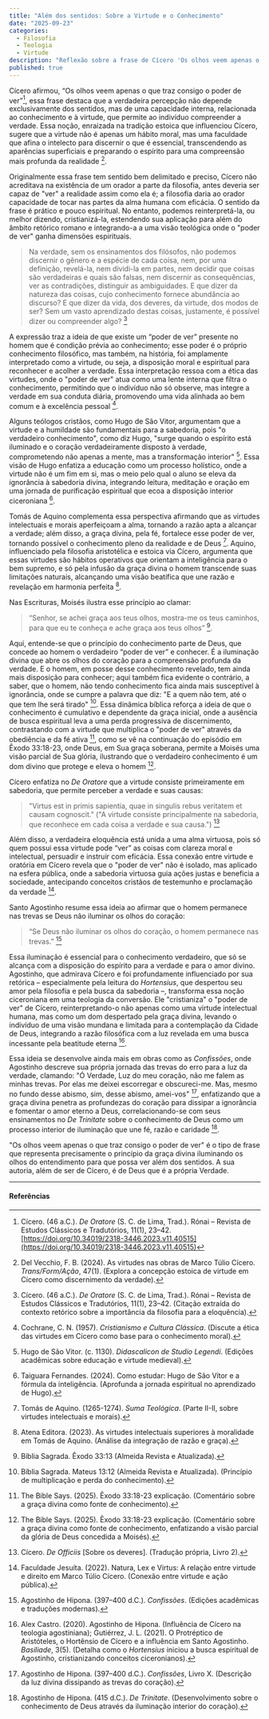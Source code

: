 ```yaml
---
title: "Além dos sentidos: Sobre a Virtude e o Conhecimento"
date: "2025-09-23"
categories:
  - Filosofia
  - Teologia
  - Virtude
description: "Reflexão sobre a frase de Cícero 'Os olhos veem apenas o que traz consigo o poder de ver' e a sua critianização"
published: true
---
```



Cícero afirmou, “Os olhos veem apenas o que traz consigo o poder de ver”[^1], essa frase destaca que a verdadeira percepção não depende exclusivamente dos sentidos, mas de uma capacidade interna, relacionada ao conhecimento e à virtude, que permite ao indivíduo compreender a verdade. Essa noção, enraizada na tradição estoica que influenciou Cícero, sugere que a virtude não é apenas um hábito moral, mas uma faculdade que afina o intelecto para discernir o que é essencial, transcendendo as aparências superficiais e preparando o espírito para uma compreensão mais profunda da realidade [^2].


Originalmente essa frase tem sentido bem delimitado e preciso, Cícero não acreditava na existência de um orador a parte da filosofia, antes deveria ser capaz de "ver" a realidade assim como ela é; a filosofia daria ao orador capacidade de tocar nas partes da alma humana com eficácia. O sentido da frase é prático e pouco espiritual. No entanto, podemos reinterpretá-la, ou melhor dizendo, cristianizá-la, estendendo sua aplicação para além do âmbito retórico romano e integrando-a a uma visão teológica onde o "poder de ver" ganha dimensões espirituais.


> Na verdade, sem os ensinamentos dos filósofos, não podemos discernir o gênero e a espécie de cada coisa, nem, por uma definição, revelá-la, nem dividi-la em partes, nem decidir que coisas são verdadeiras e quais são falsas, nem discernir as consequências, ver as contradições, distinguir as ambiguidades. E que dizer da natureza das coisas, cujo conhecimento fornece abundância ao discurso? E que dizer da vida, dos deveres, da virtude, dos modos de ser? Sem um vasto aprendizado destas coisas, justamente, é possível dizer ou compreender algo? [^15]


A expressão traz a ideia de que existe um “poder de ver” presente no homem que é condição prévia ao conhecimento; esse poder é o próprio conhecimento filosófico, mas também, na história, foi amplamente interpretado como a virtude, ou seja, a disposição moral e espiritual para reconhecer e acolher a verdade. Essa interpretação ressoa com a ética das virtudes, onde o "poder de ver" atua como uma lente interna que filtra o conhecimento, permitindo que o indivíduo não só observe, mas integre a verdade em sua conduta diária, promovendo uma vida alinhada ao bem comum e à excelência pessoal [^3].


Alguns teólogos cristãos, como Hugo de São Vitor, argumentam que a virtude e a humildade são fundamentais para a sabedoria, pois "o verdadeiro conhecimento", como diz Hugo, "surge quando o espírito está iluminado e o coração verdadeiramente disposto à verdade, comprometendo não apenas a mente, mas a transformação interior" [^4]. Essa visão de Hugo enfatiza a educação como um processo holístico, onde a virtude não é um fim em si, mas o meio pelo qual o aluno se eleva da ignorância à sabedoria divina, integrando leitura, meditação e oração em uma jornada de purificação espiritual que ecoa a disposição interior ciceroniana [^5].


Tomás de Aquino complementa essa perspectiva afirmando que as virtudes intelectuais e morais aperfeiçoam a alma, tornando a razão apta a alcançar a verdade; além disso, a graça divina, pela fé, fortalece esse poder de ver, tornando possível o conhecimento pleno da realidade e de Deus [^6]. Aquino, influenciado pela filosofia aristotélica e estoica via Cícero, argumenta que essas virtudes são hábitos operativos que orientam a inteligência para o bem supremo, e só pela infusão da graça divina o homem transcende suas limitações naturais, alcançando uma visão beatífica que une razão e revelação em harmonia perfeita [^7].


Nas Escrituras, Moisés ilustra esse princípio ao clamar:
> “Senhor, se achei graça aos teus olhos, mostra-me os teus caminhos, para que eu te conheça e ache graça aos teus olhos” [^8].


Aqui, entende-se que o princípio do conhecimento parte de Deus, que concede ao homem o verdadeiro “poder de ver” e conhecer. É a iluminação divina que abre os olhos do coração para a compreensão profunda da verdade. E o homem, em posse desse conhecimento revelado, tem ainda mais disposição para conhecer; aqui também fica evidente o contrário, a saber, que o homem, não tendo conhecimento fica ainda mais susceptível à ignorância, onde se cumpre a palavra que diz: "E a quem não tem, até o que tem lhe será tirado" [^9]. Essa dinâmica bíblica reforça a ideia de que o conhecimento é cumulativo e dependente da graça inicial, onde a ausência de busca espiritual leva a uma perda progressiva de discernimento, contrastando com a virtude que multiplica o "poder de ver" através da obediência e da fé ativa [^10], como se vê na continuação do episódio em Êxodo 33:18-23, onde Deus, em Sua graça soberana, permite a Moisés uma visão parcial de Sua glória, ilustrando que o verdadeiro conhecimento é um dom divino que protege e eleva o homem [^16].


Cícero enfatiza no *De Oratore* que a virtude consiste primeiramente em sabedoria, que permite perceber a verdade e suas causas:


> "Virtus est in primis sapientia, quae in singulis rebus veritatem et causam cognoscit."
> ("A virtude consiste principalmente na sabedoria, que reconhece em cada coisa a verdade e sua causa.") [^11]


Além disso, a verdadeira eloquência está unida a uma alma virtuosa, pois só quem possui essa virtude pode “ver” as coisas com clareza moral e intelectual, persuadir e instruir com eficácia. Essa conexão entre virtude e oratória em Cícero revela que o "poder de ver" não é isolado, mas aplicado na esfera pública, onde a sabedoria virtuosa guia ações justas e beneficia a sociedade, antecipando conceitos cristãos de testemunho e proclamação da verdade [^12].


Santo Agostinho resume essa ideia ao afirmar que o homem permanece nas trevas se Deus não iluminar os olhos do coração:


> “Se Deus não iluminar os olhos do coração, o homem permanece nas trevas.” [^13]


Essa iluminação é essencial para o conhecimento verdadeiro, que só se alcança com a disposição do espírito para a verdade e para o amor divino. Agostinho, que admirava Cícero e foi profundamente influenciado por sua retórica – especialmente pela leitura do *Hortensius*, que despertou seu amor pela filosofia e pela busca da sabedoria –, transforma essa noção ciceroniana em uma teologia da conversão. Ele "cristianiza" o "poder de ver" de Cícero, reinterpretando-o não apenas como uma virtude intelectual humana, mas como um dom despertado pela graça divina, levando o indivíduo de uma visão mundana e limitada para a contemplação da Cidade de Deus, integrando a razão filosófica com a luz revelada em uma busca incessante pela beatitude eterna [^14].


Essa ideia se desenvolve ainda mais em obras como as *Confissões*, onde Agostinho descreve sua própria jornada das trevas do erro para a luz da verdade, clamando: "Ó Verdade, Luz do meu coração, não me falem as minhas trevas. Por elas me deixei escorregar e obscureci-me. Mas, mesmo no fundo desse abismo, sim, desse abismo, amei-vos" [^17], enfatizando que a graça divina penetra as profundezas do coração para dissipar a ignorância e fomentar o amor eterno a Deus, correlacionando-se com seus ensinamentos no *De Trinitate* sobre o conhecimento de Deus como um processo interior de iluminação que une fé, razão e caridade [^18].


"Os olhos veem apenas o que traz consigo o poder de ver" é o tipo de frase que representa precisamente o princípio da graça divina iluminando os olhos do entendimento para que possa ver além dos sentidos. A sua autoria, além de ser de Cícero, é de Deus que é a própria Verdade.


---


#### Referências


[^1]: Cícero. (46 a.C.). *De Oratore* (S. C. de Lima, Trad.). Rónai – Revista de Estudos Clássicos e Tradutórios, 11(1), 23–42. [https://doi.org/10.34019/2318-3446.2023.v11.40515](https://doi.org/10.34019/2318-3446.2023.v11.40515)


[^2]: Del Vecchio, F. B. (2024). As virtudes nas obras de Marco Túlio Cícero. *Trans/Form/Ação*, 47(1). (Explora a concepção estoica de virtude em Cícero como discernimento da verdade).


[^3]: Cochrane, C. N. (1957). *Cristianismo e Cultura Clássica*. (Discute a ética das virtudes em Cícero como base para o conhecimento moral).


[^4]: Hugo de São Vitor. (c. 1130). *Didascalicon de Studio Legendi*. (Edições acadêmicas sobre educação e virtude medieval).


[^5]: Taiguara Fernandes. (2024). Como estudar: Hugo de São Vítor e a fórmula da inteligência. (Aprofunda a jornada espiritual no aprendizado de Hugo).


[^6]: Tomás de Aquino. (1265-1274). *Suma Teológica*. (Parte II-II, sobre virtudes intelectuais e morais).


[^7]: Atena Editora. (2023). As virtudes intelectuais superiores à moralidade em Tomás de Aquino. (Análise da integração de razão e graça).


[^8]: Bíblia Sagrada. Êxodo 33:13 (Almeida Revista e Atualizada).


[^9]: Bíblia Sagrada. Mateus 13:12 (Almeida Revista e Atualizada). (Princípio de multiplicação e perda do conhecimento).


[^10]: The Bible Says. (2025). Êxodo 33:18-23 explicação. (Comentário sobre a graça divina como fonte de conhecimento).


[^11]: Cícero. *De Officiis* [Sobre os deveres]. (Tradução própria, Livro 2).


[^12]: Faculdade Jesuíta. (2022). Natura, Lex e Virtus: A relação entre virtude e direito em Marco Túlio Cícero. (Conexão entre virtude e ação pública).


[^13]: Agostinho de Hipona. (397–400 d.C.). *Confissões*. (Edições acadêmicas e traduções modernas).


[^14]: Alex Castro. (2020). Agostinho de Hipona. (Influência de Cícero na teologia agostiniana); Gutiérrez, J. L. (2021). O Protréptico de Aristóteles, o Hortênsio de Cícero e a influência em Santo Agostinho. *Basiliade*, 3(5). (Detalha como o *Hortensius* iniciou a busca espiritual de Agostinho, cristianizando conceitos ciceronianos).


[^15]: Cícero. (46 a.C.). *De Oratore* (S. C. de Lima, Trad.). Rónai – Revista de Estudos Clássicos e Tradutórios, 11(1), 23–42. (Citação extraída do contexto retórico sobre a importância da filosofia para a eloquência).


[^16]: The Bible Says. (2025). Êxodo 33:18-23 explicação. (Comentário sobre a graça divina como fonte de conhecimento, enfatizando a visão parcial da glória de Deus concedida a Moisés).


[^17]: Agostinho de Hipona. (397–400 d.C.). *Confissões*, Livro X. (Descrição da luz divina dissipando as trevas do coração).


[^18]: Agostinho de Hipona. (415 d.C.). *De Trinitate*. (Desenvolvimento sobre o conhecimento de Deus através da iluminação interior do coração).